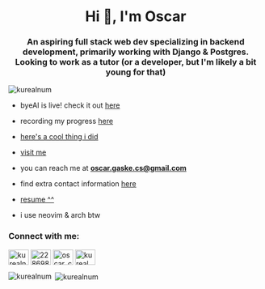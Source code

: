 <h1 align="center">Hi 👋, I'm Oscar</h1>
<h3 align="center">An aspiring full stack web dev specializing in backend development, primarily working with Django & Postgres. Looking to work as a tutor (or a developer, but I'm likely a bit young for that)</h3>

<p align="left"> <img src="https://komarev.com/ghpvc/?username=kurealnum&label=Profile%20views&color=0e75b6&style=flat" alt="kurealnum" /> </p>

- byeAI is live! check it out [here](https://byeai.dev/)

- recording my progress [here](https://www.youtube.com/@Oscar_CS)

- [here's a cool thing i did](https://nonprofitlink.org)

- [visit me](https://kureal.pythonanywhere.com/home/)

- you can reach me at **oscar.gaske.cs@gmail.com**

- find extra contact information [here](https://linktr.ee/kureal)

- [resume ^^](https://docs.google.com/document/d/104CdIhV0xpPLE5--gmSbonsOXHvxtyxsc5pmr79R42k/edit#heading=h.sr3e2nlhgu9x)

- i use neovim & arch btw 
<h3 align="left">Connect with me:</h3>
<p align="left">
<a href="https://dev.to/kurealnum" target="blank"><img align="center" src="https://raw.githubusercontent.com/rahuldkjain/github-profile-readme-generator/master/src/images/icons/Social/devto.svg" alt="kurealnum" height="30" width="40" /></a>
<a href="https://stackoverflow.com/users/22869868" target="blank"><img align="center" src="https://raw.githubusercontent.com/rahuldkjain/github-profile-readme-generator/master/src/images/icons/Social/stack-overflow.svg" alt="22869868" height="30" width="40" /></a>
<a href="https://www.youtube.com/channel/UCrz1EgFHSkWpRkS0P-CPSXg" target="blank"><img align="center" src="https://raw.githubusercontent.com/rahuldkjain/github-profile-readme-generator/master/src/images/icons/Social/youtube.svg" alt="oscar_cs" height="30" width="40" /></a>
<a href="https://www.leetcode.com/kureal" target="blank"><img align="center" src="https://raw.githubusercontent.com/rahuldkjain/github-profile-readme-generator/master/src/images/icons/Social/leet-code.svg" alt="kureal" height="30" width="40" /></a>
</p>

<p><img align="left" src="https://github-readme-stats.vercel.app/api/top-langs?username=kurealnum&show_icons=true&theme=tokyonight&locale=en&layout=compact" alt="kurealnum" /></p>

<p>&nbsp;<img align="center" src="https://github-readme-stats.vercel.app/api?username=kurealnum&show_icons=true&theme=tokyonight&locale=en" alt="kurealnum" /></p>




